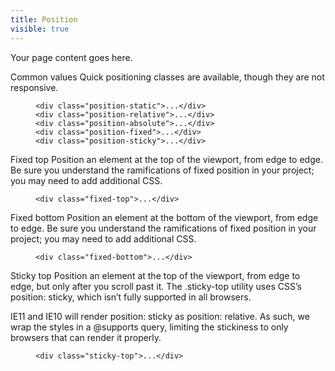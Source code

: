 ```yaml
---
title: Position
visible: true
---
```


Your page content goes here.




Common values
Quick positioning classes are available, though they are not responsive.

<figure class="highlight"><pre><code class="language-html" data-lang="html"><span class="nt">&lt;div</span> <span class="na">class=</span><span class="s">"position-static"</span><span class="nt">&gt;</span>...<span class="nt">&lt;/div&gt;</span>
<span class="nt">&lt;div</span> <span class="na">class=</span><span class="s">"position-relative"</span><span class="nt">&gt;</span>...<span class="nt">&lt;/div&gt;</span>
<span class="nt">&lt;div</span> <span class="na">class=</span><span class="s">"position-absolute"</span><span class="nt">&gt;</span>...<span class="nt">&lt;/div&gt;</span>
<span class="nt">&lt;div</span> <span class="na">class=</span><span class="s">"position-fixed"</span><span class="nt">&gt;</span>...<span class="nt">&lt;/div&gt;</span>
<span class="nt">&lt;div</span> <span class="na">class=</span><span class="s">"position-sticky"</span><span class="nt">&gt;</span>...<span class="nt">&lt;/div&gt;</span></code></pre></figure>



Fixed top
Position an element at the top of the viewport, from edge to edge. Be sure you understand the ramifications of fixed position in your project; you may need to add additional CSS.



<figure class="highlight"><pre><code class="language-html" data-lang="html"><span class="nt">&lt;div</span> <span class="na">class=</span><span class="s">"fixed-top"</span><span class="nt">&gt;</span>...<span class="nt">&lt;/div&gt;</span></code></pre></figure>


Fixed bottom
Position an element at the bottom of the viewport, from edge to edge. Be sure you understand the ramifications of fixed position in your project; you may need to add additional CSS.

<figure class="highlight"><pre><code class="language-html" data-lang="html"><span class="nt">&lt;div</span> <span class="na">class=</span><span class="s">"fixed-bottom"</span><span class="nt">&gt;</span>...<span class="nt">&lt;/div&gt;</span></code></pre></figure>




Sticky top
Position an element at the top of the viewport, from edge to edge, but only after you scroll past it. The .sticky-top utility uses CSS’s position: sticky, which isn’t fully supported in all browsers.

IE11 and IE10 will render position: sticky as position: relative. As such, we wrap the styles in a @supports query, limiting the stickiness to only browsers that can render it properly.


<figure class="highlight"><pre><code class="language-html" data-lang="html"><span class="nt">&lt;div</span> <span class="na">class=</span><span class="s">"sticky-top"</span><span class="nt">&gt;</span>...<span class="nt">&lt;/div&gt;</span></code></pre></figure>